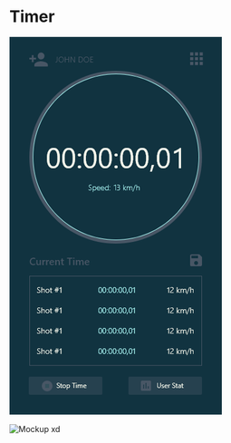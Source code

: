 # Timer

![Mockup xd](https://github.com/3ndrius/Timer/blob/master/Example%2002.png?raw=true)

![Mockup xd](https://github.com/3ndrius/Timer/blob/master/Example%2002%20%E2%80%93%201.png?raw=true)
